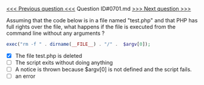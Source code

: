 [<<< Previous question <<<](0700.md)  Question ID#0701.md  [>>> Next question >>>](0702.md) 

Assuming that the code below is in a file named "test.php" and that PHP has full rights over the file, what happens if the file is executed from the command line without any arguments ?

```php
exec("rm -f " . dirname(__FILE__) . "/" .  $argv[0]);
```

- [x] The file test.php is deleted
- [ ] The script exits without doing anything
- [ ] A notice is thrown because $argv[0] is not defined and the script fails.
- [ ] an error
